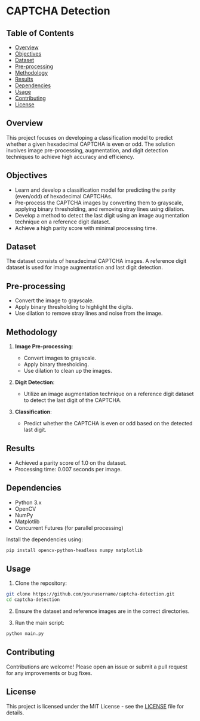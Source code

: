 # CAPTCHA Detection

## Table of Contents

- [Overview](#overview)
- [Objectives](#objectives)
- [Dataset](#dataset)
- [Pre-processing](#pre-processing)
- [Methodology](#methodology)
- [Results](#results)
- [Dependencies](#dependencies)
- [Usage](#usage)
- [Contributing](#contributing)
- [License](#license)

## Overview

This project focuses on developing a classification model to predict whether a given hexadecimal CAPTCHA is even or odd. The solution involves image pre-processing, augmentation, and digit detection techniques to achieve high accuracy and efficiency.

## Objectives

- Learn and develop a classification model for predicting the parity (even/odd) of hexadecimal CAPTCHAs.
- Pre-process the CAPTCHA images by converting them to grayscale, applying binary thresholding, and removing stray lines using dilation.
- Develop a method to detect the last digit using an image augmentation technique on a reference digit dataset.
- Achieve a high parity score with minimal processing time.

## Dataset

The dataset consists of hexadecimal CAPTCHA images. A reference digit dataset is used for image augmentation and last digit detection.

## Pre-processing

- Convert the image to grayscale.
- Apply binary thresholding to highlight the digits.
- Use dilation to remove stray lines and noise from the image.

## Methodology

1. **Image Pre-processing**:
   - Convert images to grayscale.
   - Apply binary thresholding.
   - Use dilation to clean up the images.

2. **Digit Detection**:
   - Utilize an image augmentation technique on a reference digit dataset to detect the last digit of the CAPTCHA.

3. **Classification**:
   - Predict whether the CAPTCHA is even or odd based on the detected last digit.

## Results

- Achieved a parity score of 1.0 on the dataset.
- Processing time: 0.007 seconds per image.

## Dependencies

- Python 3.x
- OpenCV
- NumPy
- Matplotlib
- Concurrent Futures (for parallel processing)

Install the dependencies using:
```sh
pip install opencv-python-headless numpy matplotlib
```

## Usage

1. Clone the repository:
```sh
git clone https://github.com/yourusername/captcha-detection.git
cd captcha-detection
```

2. Ensure the dataset and reference images are in the correct directories.

3. Run the main script:
```sh
python main.py
```

## Contributing

Contributions are welcome! Please open an issue or submit a pull request for any improvements or bug fixes.

## License

This project is licensed under the MIT License - see the [LICENSE](LICENSE) file for details.


